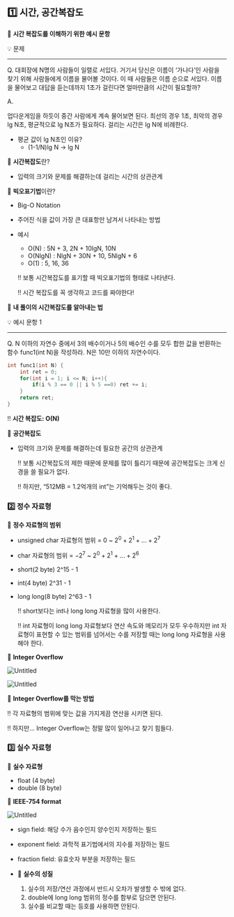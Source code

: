 ## 1️⃣ 시간, 공간복잡도

📌 **시간 복잡도를 이해하기 위한 예시 문항**

<aside>
💡 문제

---

Q. 대회장에 N명의 사람들이 일렬로 서있다. 거기서 당신은 이름이 ‘가나다’인 사람을 찾기 위해 사람들에게 이름을 물어볼 것이다. 이 때 사람들은 이름 순으로 서있다. 이름을 물어보고 대답을 듣는데까지 1초가 걸린다면 얼마만큼의 시간이 필요할까?

A. 

업다운게임을 하듯이 중간 사람에게 계속 물어보면 된다. 최선의 경우 1초, 최악의 경우 lg N초, 평균적으로 lg N초가 필요하다. 걸리는 시간은 lg N에 비례한다.

</aside>

- 평균 값이 lg N초인 이유?
    - (1-1/N)lg N →  lg N

📌 **시간복잡도**란?

- 입력의 크기와 문제를 해결하는데 걸리는 시간의 상관관계

📌 **빅오표기법**이란?

- Big-O Notation
- 주어진 식을 값이 가장 큰 대표항만 남겨서 나타내는 방법
- 예시
    - O(N) : 5N + 3, 2N + 10lgN, 10N
    - O(NlgN) : NlgN + 30N + 10, 5NlgN + 6
    - O(1) : 5, 16, 36
    
    ‼️ 보통 시간복잡도를 표기할 때 빅오표기법의 형태로 나타낸다.
    
    ‼️ 시간 복잡도를 꼭 생각하고 코드를 짜야한다!
    

📌 **내 풀이의 시간복잡도를 알아내는 법**

<aside>
💡 예시 문항 1

---

Q. N 이하의 자연수 중에서 3의 배수이거나 5의 배수인 수를 모두 합한 값을 반환하는 함수 func1(int N)을 작성하라. N은  10만 이하의 자연수이다.

```c
int func1(int N) {
	int ret = 0;
	for(int i = 1; i <= N; i++){
		if(i % 3 == 0 || i % 5 ==0) ret += i;
	}
	return ret;
}
```

</aside>

‼️ **시간 복잡도: O(N)**

📌 **공간복잡도**

- 입력의 크기와 문제를 해결하는데 필요한 공간의 상관관계
    
    ‼️ 보통 시간복잡도의 제한 때문에 문제를 많이 틀리기 때문에 공간복잡도는 크게 신경을 쓸 필요가 없다.
    
    ‼️ 하지만, “512MB = 1.2억개의 int”는 기억해두는 것이 좋다.
    

### 2️⃣ 정수 자료형

📌 **정수 자료형의 범위**

- unsigned char 자료형의 범위 = 0 ~ $2^0+2^1+...+2^7$
- char 자료형의 범위 = $-2^7$ ~ $2^0 + 2^1+...+2^6$
- short(2 byte) 2^15 - 1
- int(4 byte) 2^31 - 1
- long long(8 byte) 2^63 - 1
    
    ‼️ short보다는 int나 long long 자료형을 많이 사용한다.
    
    ‼️ int 자료형이 long long 자료형보다 연산 속도와 메모리가 모두 우수하지만 int 자료형이 표현할 수 있는 범위를 넘어서는 수를 저장할 때는 long long 자료형을 사용해야 한다.
    

📌 **Integer Overflow**

![Untitled](https://prod-files-secure.s3.us-west-2.amazonaws.com/38982410-c588-45fc-bad3-9a3b55c91a9f/895cdb2b-b4a7-492e-a5f8-9c9f5d74c1a7/Untitled.png)

![Untitled](https://prod-files-secure.s3.us-west-2.amazonaws.com/38982410-c588-45fc-bad3-9a3b55c91a9f/31ea735e-e5c7-44cc-a7f0-7d6f30cc6dcd/Untitled.png)

📌 **Integer Overflow를 막는 방법**

‼️ 각 자료형의 범위에 맞는 값을 가지게끔 연산을 시키면 된다.

‼️ 하지만… Integer Overflow는 정말 많이 일어나고 찾기 힘들다.

### 3️⃣ 실수 자료형

📌 **실수 자료형**

- float (4 byte)
- double (8 byte)

📌 **IEEE-754 format**

![Untitled](https://prod-files-secure.s3.us-west-2.amazonaws.com/38982410-c588-45fc-bad3-9a3b55c91a9f/fa164316-2a59-44d2-bccb-884d6b2e909b/Untitled.png)

- sign field: 해당 수가 음수인지 양수인지 저장하는 필드
- exponent field: 과학적 표기법에서의 지수를 저장하는 필드
- fraction field: 유효숫자 부분을 저장하는 필드

- 🌟 **실수의 성질**
    1. 실수의 저장/연산 과정에서 반드시 오차가 발생할 수 밖에 없다.
    2. double에 long long 범위의 정수를 함부로 담으면 안된다.
    3. 실수를 비교할 때는 등호를 사용하면 안된다.
